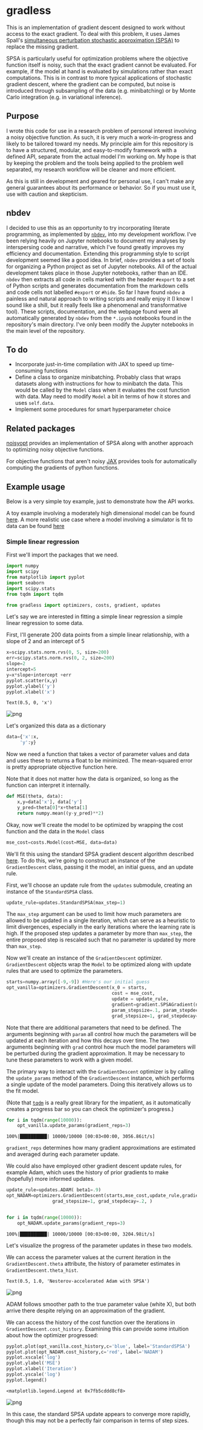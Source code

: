 # gradless



This is an implementation of gradient descent designed to work without access to the exact gradient. To deal with this problem, it uses James Spall's [simultaneous perturbation stochastic approximation (SPSA)](https://www.jhuapl.edu/SPSA/PDF-SPSA/Spall_An_Overview.PDF) to replace the missing gradient. 

SPSA is particularly useful for optimization problems where the objective function itself is noisy, such that the exact gradient cannot be evaluated. For example, if the model at hand is evaluated by simulations rather than exact computations. This is in contrast to more typical applications of stochastic gradient descent, where the gradient can be computed, but noise is introduced through subsampling of the data (e.g. minibatching) or by Monte Carlo integration (e.g. in variational inference). 

## Purpose

I wrote this code for use in a research problem of personal interest involving a noisy objective function. As such, it is very much a work-in-progress and likely to be tailored toward my needs. My principle aim for this repository is to have a structured, modular, and easy-to-modify framework with a defined API, separate from the actual model I'm working on. My hope is that by keeping the problem and the tools being applied to the problem well separated, my research workflow will be cleaner and more efficient.

As this is still in development and geared for personal use, I can't make any general guarantees about its performance or behavior. So if you must use it, use with caution and skepticism.

## nbdev

I decided to use this as an opportunity to try incorporating literate programming, as implemented by [```nbdev```](https://github.com/fastai/nbdev), into my development workflow. I've been relying heavily on Jupyter notebooks to document my analyses by interspersing code and narrative, which I've found greatly improves my efficiency and documentation. Extending this programming style to script development seemed like a good idea. In brief, ```nbdev``` provides a set of tools for organizing a Python project as set of Jupyter notebooks. All of the actual development takes place in those Jupyter notebooks, rather than an IDE. ```nbdev``` then extracts all code in cells marked with the header ```#export``` to a set of Python scripts and generates documentation from the markdown cells and code cells not labelled ```#export``` or ```#hide```. So far I have found ```nbdev``` a painless and natural approach to writing scripts and really enjoy it (I know I sound like a shill, but it really feels like a phenomenal and transformative tool). These scripts, documentation, and the webpage found were all automatically generated by ```nbdev``` from the ```*.ipynb``` notebooks found in the repository's main directory. I've only been modify the Jupyter notebooks in the main level of the repository.


## To do

* Incorporate just-in-time compilation with JAX to speed up time-consuming functions
* Define a class to organize minibatching. Probably class that wraps datasets along with instructions for how to minibatch the data. This would be called by the `Model` class when it evaluates the cost function with data. May need to modify `Model` a bit in terms of how it stores and uses ```self.data```.
* Implement some procedures for smart hyperparameter choice

## Related packages

[noisyopt](https://github.com/andim/noisyopt) provides an implementation of SPSA along with another approach to optimizing noisy objective functions. 

For objective functions that aren't noisy [JAX](https://github.com/google/jax) provides tools for automatically computing the gradients of python functions.




## Example usage

Below is a very simple toy example, just to demonstrate how the API works. 

A toy example involving a moderately high dimensional model can be found [here](https://laptopbiologist.github.io/gradless/examples_1.html). A more realistic use case where a model involving a simulator is fit to data can be found [here](https://laptopbiologist.github.io/gradless/examples_2.html) 

### Simple linear regression

First we'll import the packages that we need.

```python
import numpy
import scipy
from matplotlib import pyplot
import seaborn
import scipy.stats
from tqdm import tqdm

from gradless import optimizers, costs, gradient, updates

```



Let's say we are interested in fitting a simple linear regression a simple linear regression to some data.

First, I'll generate 200 data points from a simple linear relationship, with a slope of 2 and an intercept of 5

```python
x=scipy.stats.norm.rvs(0, 5, size=200)
err=scipy.stats.norm.rvs(0, 2, size=200)
slope=2
intercept=5
y=x*slope+intercept +err
pyplot.scatter(x,y)
pyplot.ylabel('y')
pyplot.xlabel('x')

```




    Text(0.5, 0, 'x')




![png](docs/images/output_4_1.png)


Let's organized this data as a dictionary

```python
data={'x':x,
     'y':y}
```

Now we need a function that takes a vector of parameter values and data and uses these to returns a float to be minimized. The mean-squared error is pretty appropriate objective function here. 

Note that it does not matter how the data is organized, so long as the function can interpret it internally.


```python
def MSE(theta, data):
    x,y=data['x'], data['y']
    y_pred=theta[0]*x+theta[1]
    return numpy.mean((y-y_pred)**2)
```

Okay, now we'll create the model to be optimized by wrapping the cost function and the data in the `Model` class

```python
mse_cost=costs.Model(cost=MSE, data=data)
```

We'll fit this using the standard SPSA gradient descent algorithm described [here](https://www.jhuapl.edu/SPSA/PDF-SPSA/Spall_An_Overview.PDF). To do this, we're going to construct an instance of the `GradientDescent` class, passing it the model, an initial guess, and an update rule.

First, we'll choose an update rule from the `updates` submodule, creating an instance of the `StandardSPSA` class.

```python
update_rule=updates.StandardSPSA(max_step=1)
```

The ```max_step``` argument can be used to limit how much parameters are allowed to be updated in a single iteration, which can serve as a heuristic to limit divergences, especially in the early iterations where the learning rate is high. If the proposed step updates a parameter by more than ```max_step```, the entire proposed step is rescaled such that no parameter is updated by more than ```max_step```.

Now we'll create an instance of the `GradientDescent` optimizer. `GradientDescent` objects wrap the `Model` to be optimized along with update rules that are used to optimize the parameters.

```python
starts=numpy.array([-9,-9]) #Here's our initial guess
opt_vanilla=optimizers.GradientDescent(x_0 = starts,
                                       cost = mse_cost,
                                       update = update_rule,
                                       gradient=gradient.SPSAGradient(numpy.array([0,0])),
                                       param_stepsize=.1, param_stepdecay=0.5, param_decay_offset=0, 
                                       grad_stepsize=1, grad_stepdecay=.3, )
```

Note that there are additional parameters that need to be defined. The arguments beginning with ```param``` all control how much the parameters will be updated at each iteration and how this decays over time. The two arguments beginning with ```grad``` control how much the model parameters will be perturbed during the gradient approximation. It may be necessary to tune these parameters to work with a given model.

The primary way to interact with the `GradientDescent` optimizer is by calling the ```update_params``` method of the `GradientDescent` instance, which performs a single update of the model parameters. Doing this iteratively allows us to the fit model.

(Note that [```tqdm```](https://tqdm.github.io/) is a really great library for the impatient, as it automatically creates a progress bar so you can check the optimizer's progress.)

```python
for i in tqdm(range(10000)):
    opt_vanilla.update_params(gradient_reps=3)

```

    100%|██████████| 10000/10000 [00:03<00:00, 3056.86it/s]


 ```gradient_reps``` determines how many gradient approximations are estimated and averaged during each parameter update.


We could also have employed other gradient descent update rules, for example Adam, which uses the history of prior gradients to make (hopefully) more informed updates.

```python
update_rule=updates.ADAM( beta1=.9)
opt_NADAM=optimizers.GradientDescent(starts,mse_cost,update_rule,gradient.SPSAGradient(numpy.array([0,0])),param_stepsize=1, param_stepdecay=0.5, param_decay_offset=0, 
                 grad_stepsize=1, grad_stepdecay=.2, )
```

```python

for i in tqdm(range(10000)):
    opt_NADAM.update_params(gradient_reps=3)

```

    100%|██████████| 10000/10000 [00:03<00:00, 3204.98it/s]


Let's visualize the progress of the parameter updates in these two models. 

We can access the parameter values at the current iteration in the ```GradientDescent.theta``` attribute, the history of parameter estimates in ```GradientDescent.theta_hist```. 




    Text(0.5, 1.0, 'Nesterov-accelerated Adam with SPSA')




![png](docs/images/output_23_1.png)


ADAM follows smoother path to the true parameter value (white X), but both arrive there despite relying on an approximation of the gradient.

We can access the history of the cost function over the iterations in ```GradientDescent.cost_history```. Examining this can provide some intuition about how the optimizer progressed: 

```python
pyplot.plot(opt_vanilla.cost_history,c='blue', label='StandardSPSA')
pyplot.plot(opt_NADAM.cost_history,c='red', label='NADAM')
pyplot.xscale('log')
pyplot.ylabel('MSE')
pyplot.xlabel('Iteration')
pyplot.yscale('log')
pyplot.legend()
```




    <matplotlib.legend.Legend at 0x7fb5cddd8cf8>




![png](docs/images/output_25_1.png)


In this case, the standard SPSA update appears to converge more rapidly, though this may not be a perfectly fair comparison in terms of step sizes.
